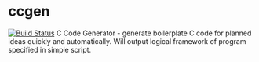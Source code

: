 # ccgen
[![Build Status](https://travis-ci.org/tn12787/ccgen.svg?branch=master)](https://travis-ci.org/tn12787/ccgen)
C Code Generator - generate boilerplate C code for planned ideas quickly and automatically.
Will output logical framework of program specified in simple script.
